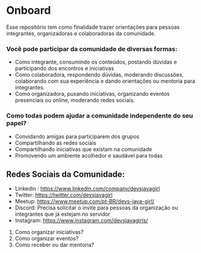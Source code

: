 # Onboard
Esse repositório tem como finalidade trazer orientações para pessoas integrantes, organizadoras e colaboradoras da comunidade.

### Você pode participar da comunidade de diversas formas:

- Como integrante, consumindo os conteúdos, postando dúvidas e participando dos encontros e iniciativas
- Como colaboradora, respondendo dúvidas, moderando discussões, colaborando com sua experiência e dando orientações ou mentoria para integrantes.
- Como organizadora, puxando iniciativas, organizando eventos presenciais ou online, moderando redes sociais.

### Como todas podem ajudar a comunidade independente do seu papel?

- Convidando amigas para participarem dos grupos 
- Compartilhando as redes sociais
- Compartilhando iniciativas que existam na comunidade
- Promovendo um ambiente acolhedor e saudável para todas

## Redes Sociais da Comunidade:

- Linkedin : https://www.linkedin.com/company/devsjavagirl
- Twitter: https://twitter.com/devsjavagirl
- Meetup: https://www.meetup.com/pt-BR/devs-java-girl/
- Discord: Precisa solicitar o invite para pessoas da organização ou integrantes que já estejam no servidor
- Instagram: https://www.instagram.com/devsjavagirls/

1. Como organizar iniciativas?
2. Como organizar eventos?
3. Como receber ou dar mentoria?
